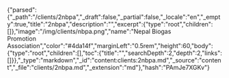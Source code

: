 {"parsed":{"_path":"/clients/2nbpa","_draft":false,"_partial":false,"_locale":"en","_empty":true,"title":"2nbpa","description":"","excerpt":{"type":"root","children":[]},"image":"/img/clients/nbpa.png","name":"Nepal Biogas<br />Promotion Association","color":"#4da14f","marginLeft":"0.5rem","height":60,"body":{"type":"root","children":[],"toc":{"title":"","searchDepth":2,"depth":2,"links":[]}},"_type":"markdown","_id":"content:clients:2nbpa.md","_source":"content","_file":"clients/2nbpa.md","_extension":"md"},"hash":"PAmJe7XGKv"}